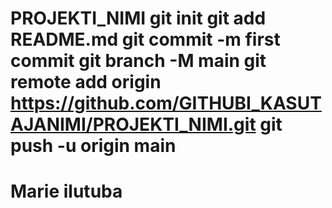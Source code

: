 # PROJEKTI_NIMI git init git add README.md git commit -m first commit git branch -M main git remote add origin https://github.com/GITHUBI_KASUTAJANIMI/PROJEKTI_NIMI.git git push -u origin main
# Marie ilutuba

